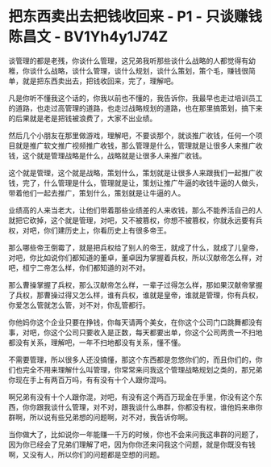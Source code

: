 # 把东西卖出去把钱收回来 - P1 - 只谈赚钱陈昌文 - BV1Yh4y1J74Z

谈管理的都是老残，你谈什么管理，这兄弟我听那些谈什么战略的人都觉得有幼稚，你谈什么战略，谈什么管理，谈什么规划，谈什么策划，策个毛，赚钱很简单，就是把东西卖出去，把钱收回来，完了，理解吧。

凡是你听不懂我这个话的，你我以前也不懂的，我告诉你，我最早也走过培训员工的道路，也走过高管理的道路，也走过战略规划的道路，也在那里搞策划，搞下来的后果就是老是把钱被浪费了，大家不出业绩。

然后几个小朋友在那里做游戏，理解吧，不要谈那个，就谈推广收钱，任何一个项目就是推广软文推广视频推广收钱，那么管理是什么，管理就是让很多人来推广收钱，这个就是管理战略是什么，战略就是让很多人来推广收钱。

这个就是管理，这个就是战略，策划什么，策划就是让很多人来跟我们一起推广收钱，完了，什么管理是什么，管理就是让，策划让推广牛逼的收钱牛逼的人做头，带着他们一起去推广，策划什么，策划就是让牛逼的人。

业绩高的人来当老大，让他们带着那些业绩差的人来收钱，那么不能养活自己的人就把它砍掉，这个就是管理，对吧，又不被篡权，你想不被篡权，你就永远要有兵权，对吧，你们建历史上，你看历史上有很多帝王。

那么哪些帝王倒霉了，就是把兵权给了别人的帝王，就成了什么，就成了儿皇帝，对吧，你比如说你们都知道的董卓，董卓因为掌握着兵权，所以汉献帝怎么样，对吧，桓宁二帝怎么样，你们都知道的对不对。

那么曹操掌握了兵权，那么汉献帝怎么样，一辈子过得怎么样，那如果汉献帝掌握了兵权，那曹操过得又怎么样，谁有兵权，谁就是皇帝，谁就是管理，你有兵权，你爱怎么管就怎么管，对不对，你乱管都行。

你他妈你这个企业只要在挣钱，你每天请两个美女，在你这个公司门口跳舞都没有事，对吧，你这个公司只要收入是正数，每天都要出单，你这个公司两贵一不扫地都没有关系，理解吧，一年不扫地都没有关系，懂不懂。

不需要管理，所以很多人还没搞懂，那这个东西都是忽悠你们的，而且你们的，你们也完全不用来理解什么叫管理，你常常来问我这个管理战略规划之类的，那兄弟你现在手上有两百万吗，有有没有十个人跟你混吗。

啊兄弟有没有十个人跟你混，对吧，有没有这个两百万现金在手里，你没有这个东西，你你跟我谈什么管理，对不对，跟我谈什么串群，你都没有权，谁他妈来串你群啊，所以说有些兄弟想的问题啊，对不对，我告诉你啊。

当你做大了，比如说你一年能赚一千万的时候，你也不会来问我这串群的问题了，因为你已经会了兄弟们理解了吧，因为你你还来问我这个问题，就是你既没有钱啊，又没有人，所以你们的问题都是空想的问题。

